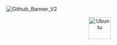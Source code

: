 ![Github_Banner_V2](https://user-images.githubusercontent.com/45885701/133778021-ffb70ec6-669e-49fc-842f-3e66ed8fd1bd.png)


<div align="center">
  <img src="https://user-images.githubusercontent.com/45885701/133779811-59e51c5f-2999-4659-adcc-7b14c6e921cb.png" alt="Ubuntu" width="60px"/>
</div>
<!--
**MegaMinxCoding/MegaMinxCoding** is a ✨ _special_ ✨ repository because its `README.md` (this file) appears on your GitHub profile.

# 

<p align=center>
  <img src='https://user-images.githubusercontent.com/45885701/133666854-bf8a7f0b-ed70-47bf-88b3-5577648d9c5f.png'>
  <img src='https://user-images.githubusercontent.com/45885701/133666854-bf8a7f0b-ed70-47bf-88b3-5577648d9c5f.png'>
</p>
  
<p align="center">
  <img src="https://github.com/waldyr/Sublime-Installer/blob/master/sublime_text.png?raw=true" width="900px" height="400px" alt="Sublime's custom image"/>
</p>

-->
